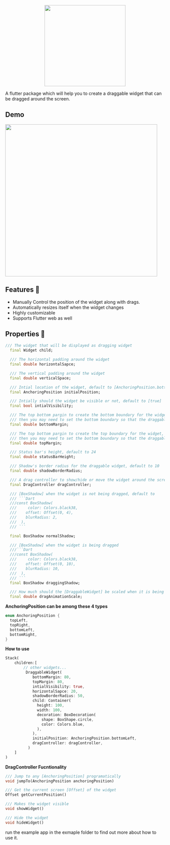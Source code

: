 <p align="center">
  <img width="256"  src="https://github.com/adar2378/draggable_widget/raw/master/demo/logo.png">
</p>

A flutter package which will help you to create a draggable widget that can be dragged around the screen.

## Demo 
<img src="https://github.com/adar2378/draggable_widget/raw/master/demo/demo.gif" height="480">

## Features 💚

- Manually Control the position of the widget along with drags.
- Automatically resizes itself when the widget changes
- Highly customizable
- Supports Flutter web as well

## Properties 🔖

```Dart
/// The widget that will be displayed as dragging widget
  final Widget child;

  /// The horizontal padding around the widget
  final double horizontalSapce;

  /// The vertical padding around the widget
  final double verticalSpace;

  /// Intial location of the widget, default to [AnchoringPosition.bottomRight]
  final AnchoringPosition initialPosition;

  /// Intially should the widget be visible or not, default to [true]
  final bool intialVisibility;

  /// The top bottom pargin to create the bottom boundary for the widget, for example if you have a [BottomNavigationBar],
  /// then you may need to set the bottom boundary so that the draggable button can't get on top of the [BottomNavigationBar]
  final double bottomMargin;

  /// The top bottom pargin to create the top boundary for the widget, for example if you have a [AppBar],
  /// then you may need to set the bottom boundary so that the draggable button can't get on top of the [AppBar]
  final double topMargin;

  /// Status bar's height, default to 24
  final double statusBarHeight;

  /// Shadow's border radius for the draggable widget, default to 10
  final double shadowBorderRadius;

  /// A drag controller to show/hide or move the widget around the screen
  final DragController dragController;

  /// [BoxShadow] when the widget is not being dragged, default to
  /// ```Dart
  ///const BoxShadow(
  ///     color: Colors.black38,
  ///    offset: Offset(0, 4),
  ///    blurRadius: 2,
  ///  ),
  /// ```

  final BoxShadow normalShadow;

  /// [BoxShadow] when the widget is being dragged
  ///```Dart
  ///const BoxShadow(
  ///     color: Colors.black38,
  ///    offset: Offset(0, 10),
  ///    blurRadius: 10,
  ///  ),
  /// ```
  final BoxShadow draggingShadow;

  /// How much should the [DraggableWidget] be scaled when it is being dragged, default to 1.1
  final double dragAnimationScale;

```

**AnchoringPosition can be among these 4 types**

``` Dart
enum AnchoringPosition {
  topLeft,
  topRight,
  bottomLeft,
  bottomRight,
}
```

**How to use**
```Dart
Stack(
    children:[
        // other widgets...
         DraggableWidget(
            bottomMargin: 80,
            topMargin: 80,
            intialVisibility: true,
            horizontalSapce: 20,
            shadowBorderRadius: 50,
            child: Container(
              height: 100,
              width: 100,
              decoration: BoxDecoration(
                shape: BoxShape.circle,
                color: Colors.blue,
              ),
            ),
            initialPosition: AnchoringPosition.bottomLeft,
            dragController: dragController,
          )
    ]
)
```

**DragController Fucntionality**
```Dart
/// Jump to any [AnchoringPosition] programatically
void jumpTo(AnchoringPosition anchoringPosition) 

/// Get the current screen [Offset] of the widget
Offset getCurrentPosition()

/// Makes the widget visible
void showWidget()

/// Hide the widget
void hideWidget() 
```

run the example app in the exmaple folder to find out more about how to use it.